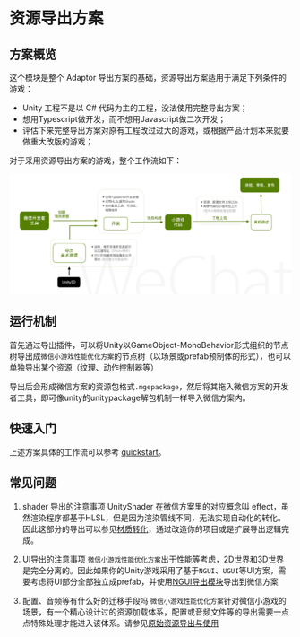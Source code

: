 # 资源导出方案

## 方案概览

这个模块是整个 Adaptor 导出方案的基础，资源导出方案适用于满足下列条件的游戏：

* Unity 工程不是以 C# 代码为主的工程，没法使用完整导出方案；
* 想用Typescript做开发，而不想用Javascript做二次开发；
* 评估下来完整导出方案对原有工程改过过大的游戏，或根据产品计划本来就要做重大改版的游戏；

对于采用资源导出方案的游戏，整个工作流如下：

![流程概览](./image/overview.jpg)

## 运行机制

首先通过导出插件，可以将Unity以GameObject-MonoBehavior形式组织的节点树导出成`微信小游戏性能优化方案`的节点树（以场景或prefab预制体的形式），也可以单独导出某个资源（纹理、动作控制器等）

导出后会形成微信方案的资源包格式`.mgepackage`，然后将其拖入微信方案的开发者工具，即可像unity的unitypackage解包机制一样导入微信方案内。

## 快速入门

上述方案具体的工作流可以参考 [quickstart](./quickstart.md)。

## 常见问题

1. shader 导出的注意事项
UnityShader 在微信方案里的对应概念叫 effect，虽然渲染程序都基于HLSL，但是因为渲染管线不同，无法实现自动化的转化。因此这部分的导出可以参见[材质转化](../plugin/material/index.md)，通过改造你的项目或是扩展导出逻辑完成。

2. UI导出的注意事项
`微信小游戏性能优化方案`出于性能等考虑，2D世界和3D世界是完全分离的。因此如果你的Unity游戏采用了基于`NGUI`、`UGUI`等UI方案，需要考虑将UI部分全部独立成prefab，并使用[NGUI导出模块](../plugin/ngui-tree.md)导出到微信方案

3. 配置、音频等有什么好的迁移手段吗
`微信小游戏性能优化方案`针对微信小游戏的场景，有一个精心设计过的资源加载体系，配置或音频文件等的导出需要一点点特殊处理才能进入该体系。请参见[原始资源导出与使用](../plugin/raw.md)
